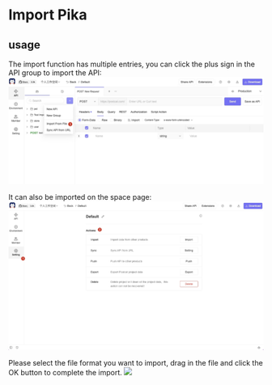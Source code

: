 # Import Pika

## usage

The import function has multiple entries, you can click the plus sign in the API group to import the API:
![](https://raw.githubusercontent.com/kamalyes/pika-extensions/master/shared/assets/images/import-api-en.png)

It can also be imported on the space page:
![](https://raw.githubusercontent.com/kamalyes/pika-extensions/master/shared/assets/images/overview-en.png)

Please select the file format you want to import, drag in the file and click the OK button to complete the import.
![](https://raw.githubusercontent.com/kamalyes/pika-extensions/master/packages/pika-import-pika/assets/images/import_dialog.png)
